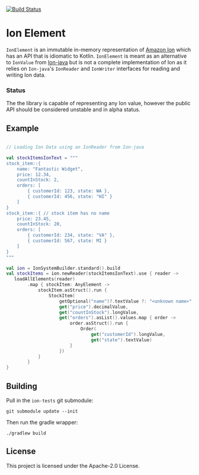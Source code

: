 [![Build Status](https://travis-ci.org/amzn/ion-element-kotlin.svg?branch=master)](https://travis-ci.org/amzn/ion-element-kotlin)

# Ion Element

`IonElement` is an immutable in-memory representation of [Amazon Ion](http://amzn.github.io/ion-docs/) which has an API
that is idiomatic to Kotlin.  `IonElement` is meant as an alternative to `IonValue` from 
[Ion-java](https://github.com/amzn/ion-java) but is not a complete implementation of Ion as it relies on `Ion-java`'s 
`IonReader` and `IonWriter` interfaces for reading and writing Ion data.

### Status

The the library is capable of representing any Ion value, however the public API should be considered 
unstable and in alpha status.

## Example

```Kotlin

// Loading Ion Data using an IonReader from Ion-java

val stockItemsIonText = """
stock_item::{
    name: "Fantastic Widget",
    price: 12.34,
    countInStock: 2,
    orders: [
        { customerId: 123, state: WA },
        { customerId: 456, state: "HI" }
    ]
}
stock_item::{ // stock item has no name
    price: 23.45,
    countInStock: 20,
    orders: [
        { customerId: 234, state: "VA" },
        { customerId: 567, state: MI }
    ]
}
"""

val ion = IonSystemBuilder.standard().build
val stockItems = ion.newReader(stockItemsIonText).use { reader ->
   loadAllElements(reader)
        .map { stockItem: AnyElement ->
            stockItem.asStruct().run {
                StockItem(
                    getOptional("name")?.textValue ?: "<unknown name>",
                    get("price").decimalValue,
                    get("countInStock").longValue,
                    get("orders").asList().values.map { order ->
                        order.asStruct().run {
                            Order(
                                get("customerId").longValue,
                                get("state").textValue)
                        }
                    })
            }
        }
}
```

## Building

Pull in the `ion-tests` git submodule:

```
git submodule update --init
```

Then run the gradle wrapper:

```
./gradlew build
```

## License

This project is licensed under the Apache-2.0 License.

